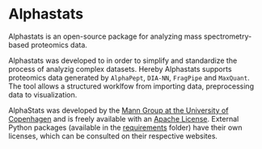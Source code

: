 # Alphastats
 
Alphastats is an open-source package for analyzing mass spectrometry-based proteomics data.

Alphastats was developed to in order to simplify and standardize the process of analyzig complex datasets. Hereby Alphastats supports proteomics data generated by `AlphaPept`, `DIA-NN`, `FragPipe` and `MaxQuant`. The tool allows a structured worklfow from importing data, preprocessing data to visualization.

AlphaStats was developed by the [Mann Group at the University of Copenhagen](https://www.biochem.mpg.de/mann) and is freely available with an [Apache License](LICENSE.txt). External Python packages (available in the [requirements](requirements) folder) have their own licenses, which can be consulted on their respective websites.